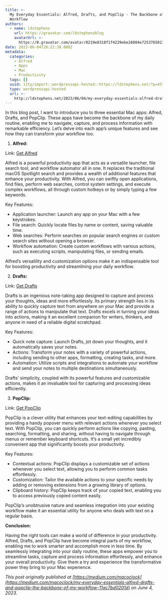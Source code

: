 ```yaml
---
title: >-
  My Everyday Essentials: Alfred, Drafts, and PopClip - The Backbone of My
  Workflow
authors:
  - name: ldstephens
    url: https://gravatar.com/ldstephensblog
    avatarUrl: >-
      https://0.gravatar.com/avatar/0219e8318f1f4229ebe26084e7253765017f43ca0c631be37dc6d0b8ad6e40a4?s=96&d=identicon&r=G
date: 2023-06-04T20:22:38.000Z
metadata:
  categories:
    - Alfred
    - Apps
    - Mac
    - Productivity
  tags: []
  uuid: 11ty/import::wordpressapi-hosted::https://ldstephens.net/?p=4376
  type: wordpressapi-hosted
  url: >-
    http://ldstephens.net/2023/06/04/my-everyday-essentials-alfred-drafts-and-popclip-the-backbone-of-my-workflow/
---
```


In this blog post, I want to introduce you to three essential Mac apps: Alfred, Drafts, and PopClip. These apps have become the backbone of my daily routine, enabling me to navigate, capture, and process information with remarkable efficiency. Let’s delve into each app’s unique features and see how they can transform your workflow too.

1.  **Alfred:**

Link: [Get Alfred](https://www.alfredapp.com/)

Alfred is a powerful productivity app that acts as a versatile launcher, file search tool, and workflow automator all in one. It replaces the traditional macOS Spotlight search and provides a wealth of additional features that enhance your productivity. With Alfred, you can swiftly open applications, find files, perform web searches, control system settings, and execute complex workflows, all through custom hotkeys or by simply typing a few keywords.

Key Features:

- Application launcher: Launch any app on your Mac with a few keystrokes.
- File search: Quickly locate files by name or content, saving valuable time.
- Web searches: Perform searches on popular search engines or custom search sites without opening a browser.
- Workflow automation: Create custom workflows with various actions, such as executing scripts, manipulating files, or sending emails.

Alfred’s versatility and customization options make it an indispensable tool for boosting productivity and streamlining your daily workflow.

2.  **Drafts:**

Link: [Get Drafts](https://getdrafts.com/)

Drafts is an ingenious note-taking app designed to capture and process your thoughts, ideas and more effortlessly. Its primary strength lies in its ability to quickly capture text from anywhere on your Mac and provide a range of actions to manipulate that text. Drafts excels in turning your ideas into actions, making it an excellent companion for writers, thinkers, and anyone in need of a reliable digital scratchpad.

Key Features:

- Quick note capture: Launch Drafts, jot down your thoughts, and it automatically saves your notes.
- Actions: Transform your notes with a variety of powerful actions, including sending to other apps, formatting, creating tasks, and more.
- Automation: Utilize scripts and integrations to automate your workflow and send your notes to multiple destinations simultaneously.

Drafts’ simplicity, coupled with its powerful features and customizable actions, makes it an invaluable tool for capturing and processing ideas efficiently.

3.  **PopClip:**

Link: [Get PopClip](https://pilotmoon.com/popclip/)

PopClip is a clever utility that enhances your text-editing capabilities by providing a handy popover menu with relevant actions whenever you select text. With PopClip, you can quickly perform actions like copying, pasting, searching, formatting, and sharing, without having to navigate through menus or remember keyboard shortcuts. It’s a small yet incredibly convenient app that significantly boosts your productivity.

Key Features:

- Contextual actions: PopClip displays a customizable set of actions whenever you select text, allowing you to perform common tasks effortlessly.
- Customization: Tailor the available actions to your specific needs by adding or removing extensions from a growing library of options.
- Clipboard history: PopClip keeps track of your copied text, enabling you to access previously copied content easily.

PopClip’s unobtrusive nature and seamless integration into your existing workflow make it an essential utility for anyone who deals with text on a regular basis.

**Conclusion:**

Having the right tools can make a world of difference in your productivity. Alfred, Drafts, and PopClip have become integral parts of my workflow, enabling me to work smarter and accomplish more in less time. By seamlessly integrating into your daily routine, these apps empower you to streamline tasks, capture and process information effortlessly, and enhance your overall productivity. Give them a try and experience the transformative power they bring to your Mac experience.

_This post originally published at [https://medium.com/macoclock](https://medium.com/macoclock/my-everyday-essentials-alfred-drafts-and-popclip-the-backbone-of-my-workflow-11ac7bd0201d) on June 4, 2023._
